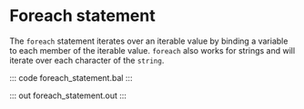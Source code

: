 # Foreach statement

The `foreach` statement iterates over an iterable value by binding a variable to each member of the iterable value. 
`foreach` also works for strings and will iterate over each character of the `string`.

::: code foreach_statement.bal :::

::: out foreach_statement.out :::
